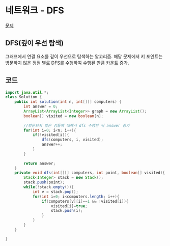 # 네트워크 - DFS

[문제](https://programmers.co.kr/learn/courses/30/lessons/43162)

## DFS(깊이 우선 탐색)
그래프에서 연결 요소를 깊이 우선으로 탐색하는 알고리즘.
해당 문제에서 키 포인트는 방문하지 않은 정점 별로 DFS를 수행하여 수행된 만큼 카운트 증가.

## 코드
```java
import java.util.*;
class Solution {
    public int solution(int n, int[][] computers) {
        int answer = 0;
        ArrayList<ArrayList<Integer>> graph = new ArrayList();
        boolean[] visited = new boolean[n];
        
        //방문되지 않은 점들에 대해서 dfs 수행한 뒤 answer 증가
        for(int i=0; i<n; i++){
            if(!visited[i]){
                dfs(computers, i, visited);
                answer++;
            }
        }
        
        return answer;
    }
    private void dfs(int[][] computers, int point, boolean[] visited){
        Stack<Integer> stack = new Stack();
        stack.push(point);
        while(!stack.empty()){
            int v = stack.pop();
            for(int i=0; i<computers.length; i++){
                if(computers[v][i]==1 && !visited[i]){
                    visited[i]=true;
                    stack.push(i);
                }
            }
        }
    }

}
```


